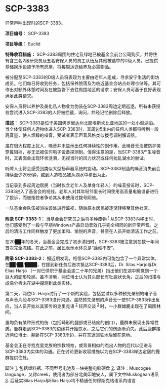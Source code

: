 # SCP-3383
                        




异常声响出现时的SCP-3383。



**项目编号：** SCP-3383

**项目等级：** Euclid

**特殊收容措施：** SCP-3383周围的住宅及绿地已被基金会前台公司购买，并将住有含三名2级研究员及五名安保人员的员工队伍及其他被选中的D级人员。已提供基础娱乐设施予所有房屋，将每周运送给养及必需物品。

被分配至SCP-3383的D级人员将表现为主要由老年人组成，寻求安宁生活的街坊成员。他们每日将收到任务，包括保养院落及为临近基金会站点处理仓储等。其可作出对额外休憩时间及在被监管下去往周围地区的请求；安保人员可基于良好表现满足此类请求。

安保人员将以养护及美化私人物业为伪装在SCP-3383周边定期巡逻。所有未获授权尝试进入SCP-3383的人将被拦截，询问，并经记忆删除后释放。

**描述：** SCP-3383是位于美国佛罗里达州北部埃斯坎比亚地区的一处小型湖泊。当个体使任何人造物体进入SCP-3383时，其周边5米内的任何人类都将听到一段高音量，使人烦躁的噪音，受试者表示声音风格类似拨号调制解调器。

虽在很大程度上扰人，噪音并未显示出任何持续性的副作用。此噪音无法被防护类穿戴阻挡，亦无法被任何电子设备探测到。值得注意的是，当SCP-3383产生噪音时，其表面会出现环状涟漪，无视当时的风力状况或任何扰乱湖水的尝试。

听障人士将会感受到类似大型扬声器系统的震动。SCP-3383制造的噪音消失前会持续至少20分钟，或到人造物品被从湖水中移出为止。

当记录到多起周边居民（当时仅含老年人及单身年轻人）的噪音投诉时，SCP-3383进入了基金会的视线。老年人对其年轻邻里长时间使用高音量电脑设备进行了投诉，而被指控者争论其从未使用过拨号网络。

一队基金会队伍被派往该处进行监视，随后原本居民被逐渐转移至其他社区。

**附录 SCP-3383-1：** 当基金会研究员之后将多种废物<sup class='footnoteref'>
 <a shape='rect' class='footnoteref' id='footnoteref-1' href='javascript:;' onclick='WIKIDOT.page.utils.scrollToReference(&apos;footnote-1&apos;)'>1</a>
</sup>从SCP-3383内移出时，他们感受到了一段与早期Windows产品启动音效几乎完全相同的新异常声音。之后的清洁工作同样触发了更加柔和、愉悦的声音，甚至在人员开始清洁工作之前。

在20██年的冬天，当基金会完成了初步清扫时，SCP-3383被注意到在数十年间首次完全冻结。在此之前，居民表示水体总是“躁动不安”。

**附录 SCP-3383-2：** 据近期发现，相信SCP-3383内可能包含了一个异常实体。在██/██/████，在接到新任务后首次抵达SCP-3383后，Dr. Silas Harjo与Dr. Elias Harjo （一对已供职于基金会逾二十年的兄弟）指出他们在湖中察觉到一个巨大的蛇形轮廓。虽不清晰，两位博士认为其头部长有牡鹿状长角。之后的扫描与成像分析未在湖中探测到此类实体。

第二天，两位Dr. Harjo试行了一个新的实验，包括尝试以多种预先录制的电子音与声音片段与SCP-3383进行沟通。虽然预先录制的声音无一使SCP-3833作出反应，当人员开始以其家传的克里克语<sup class='footnoteref'>
 <a shape='rect' class='footnoteref' id='footnoteref-2' href='javascript:;' onclick='WIKIDOT.page.utils.scrollToReference(&apos;footnote-2&apos;)'>2</a>
</sup>轻声交谈<sup class='footnoteref'>
 <a shape='rect' class='footnoteref' id='footnoteref-3' href='javascript:;' onclick='WIKIDOT.page.utils.scrollToReference(&apos;footnote-3&apos;)'>3</a>
</sup>时，一小群雄鹿出现在了周围林间。

虽均负有某种形式的伤（包括畸形的腿部或已结痂的创口），鹿群未展现出异常性质。鹿群走到SCP-3383的边缘并开始饮水，之后它们的伤逐渐消失。此后鹿群接近两位博士，躺卧在SCP-3383岸边，并在其返回驻地后留在原地。

基金会正在寻找克里克族的宗教领袖，或背景相似的杰出人物的后代以促进与SCP-3383内实体的沟通。正在讨论更新收容措施以为在SCP-3383岸边定居的鹿群提供住处。



脚注
<a shape='rect' href='javascript:;' onclick='WIKIDOT.page.utils.scrollToReference(&apos;footnoteref-1&apos;)'>1</a>. 包括塑料瓶、不同型号电池及一块完整电脑硬盘
<a shape='rect' href='javascript:;' onclick='WIKIDOT.page.utils.scrollToReference(&apos;footnoteref-2&apos;)'>2</a>. 译注：Muscogee language，又称creek，使用者为部分北美印地安人，属下文中Muskogean语系
<a shape='rect' href='javascript:;' onclick='WIKIDOT.page.utils.scrollToReference(&apos;footnoteref-3&apos;)'>3</a>. 后证实Silas Harjo与Elias Harjo均不精通任何穆斯克格语系内语言


                    